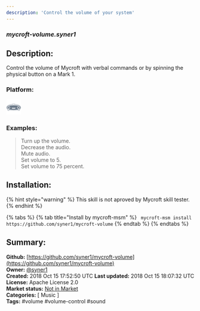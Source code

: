 ```yaml
---
description: 'Control the volume of your system'
---
```


### _mycroft-volume.syner1_  
## Description:  
Control the volume of Mycroft with verbal commands or by spinning the physical
button on a Mark 1.  
  
  
### Platform:  
 ![Mark I](../.gitbook/assets/mark-1-icon.png)   
### Examples:  
> Turn up the volume.  
> Decrease the audio.  
> Mute audio.  
> Set volume to 5.  
> Set volume to 75 percent.  
  
## Installation:  
{% hint style="warning" %}
This skill is not aproved by Mycroft skill tester.
{% endhint %}
    
{% tabs %}
{% tab title="Install by mycroft-msm" %}
``` mycroft-msm install https://github.com/syner1/mycroft-volume```
{% endtab %}
  {% endtabs %}
    
## Summary:  
**Github:** [https://github.com/syner1/mycroft-volume](https://github.com/syner1/mycroft-volume)  
**Owner:** [@syner1](https://github.com/syner1)  
**Created:** 2018 Oct 15 17:52:50 UTC  **Last updated:** 2018 Oct 15 18:07:32 UTC  
**License:** Apache License 2.0  
**Market status:** [Not in Market](https://market.mycroft.ai/skill/)  
**Categories:** [ Music ]   
**Tags:** \#volume \#volume-control \#sound   
